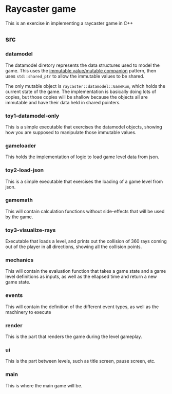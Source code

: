 # Raycaster game

This is an exercise in implementing a raycaster game in C++

## src

### datamodel

The datamodel diretory represents the data structures used to model
the game. This uses the [immutable value/mutable
companion](http://martin-moene.blogspot.com/2012/08/growing-immutable-value.html)
pattern, then uses `std::shared_ptr` to allow the immutable values to
be shared.

The only mutable object is `raycaster::datamodel::GameRun`, which
holds the current state of the game. The implementation is basically
doing lots of copies, but those copies will be shallow because the
objects all are immutable and have their data held in shared pointers.

### toy1-datamodel-only

This is a simple executable that exercises the datamodel objects,
showing how you are supposed to manipulate those immutable values.

### gameloader

This holds the implementation of logic to load game level data from
json.

### toy2-load-json

This is a simple executable that exercises the loading of a game level
from json.

### gamemath

This will contain calculation functions without side-effects that will
be used by the game.

### toy3-visualize-rays

Executable that loads a level, and prints out the collision of 360
rays coming out of the player in all directions, showing all the
collision points.

### mechanics

This will contain the evaluation function that takes a game state and
a game level definitions as inputs, as well as the ellapsed time and
return a new game state.

### events

This will contain the definition of the different event types, as well
as the machinery to execute

### render

This is the part that renders the game during the level gameplay.

### ui

This is the part between levels, such as title screen, pause screen, etc.

### main

This is where the main game will be.